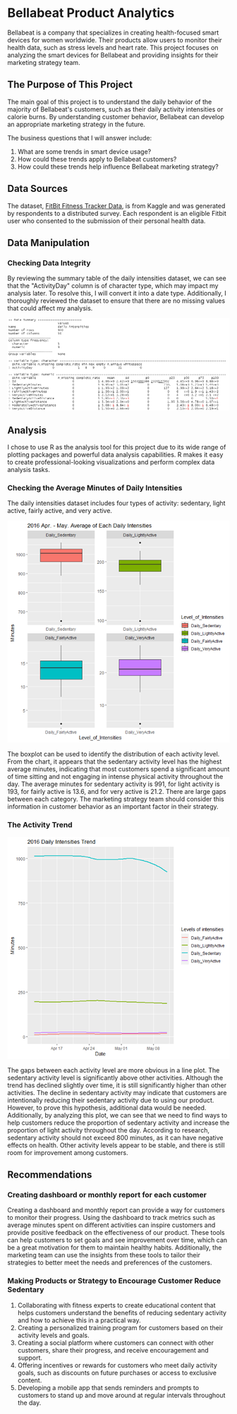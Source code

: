 # Bellabeat Product Analytics

Bellabeat is a company that specializes in creating health-focused smart devices for women worldwide. Their products allow users to monitor their health data, such as stress levels and heart rate. This project focuses on analyzing the smart devices for Bellabeat and providing insights for their marketing strategy team.

## The Purpose of This Project
The main goal of this project is to understand the daily behavior of the majority of Bellabeat's customers, such as their daily activity intensities or calorie burns. By understanding customer behavior, Bellabeat can develop an appropriate marketing strategy in the future.

The business questions that I will answer include:
1. What are some trends in smart device usage?
2. How could these trends apply to Bellabeat customers?
3. How could these trends help influence Bellabeat marketing strategy?

## Data Sources
The dataset, [FitBit Fitness Tracker Data](https://www.kaggle.com/datasets/arashnic/fitbit), is from Kaggle and was generated by respondents to a distributed survey. Each respondent is an eligible Fitbit user who consented to the submission of their personal health data.

## Data Manipulation
### Checking Data Integrity
By reviewing the summary table of the daily intensities dataset, we can see that the "ActivityDay" column is of character type, which may impact my analysis later. To resolve this, I will convert it into a date type. Additionally, I thoroughly reviewed the dataset to ensure that there are no missing values that could affect my analysis.

![summary_of_daily_intensities_dataset](daily_intensities_summary.png)

## Analysis
I chose to use R as the analysis tool for this project due to its wide range of plotting packages and powerful data analysis capabilities. R makes it easy to create professional-looking visualizations and perform complex data analysis tasks.

### Checking the Average Minutes of Daily Intensities
The daily intensities dataset includes four types of activity: sedentary, light active, fairly active, and very active.

![boxplot](mean_daily_intensities.png)

The boxplot can be used to identify the distribution of each activity level. From the chart, it appears that the sedentary activity level has the highest average minutes, indicating that most customers spend a significant amount of time sitting and not engaging in intense physical activity throughout the day. The average minutes for sedentary activity is 991, for light activity is 193, for fairly active is 13.6, and for very active is 21.2. There are large gaps between each category. The marketing strategy team should consider this information in customer behavior as an important factor in their strategy.

### The Activity Trend
![activity_trend](daily_intensities_trend.png)

The gaps between each activity level are more obvious in a line plot. The sedentary activity level is significantly above other activities. Although the trend has declined slightly over time, it is still significantly higher than other activities.
The decline in sedentary activity may indicate that customers are intentionally reducing their sedentary activity due to using our product. However, to prove this hypothesis, additional data would be needed.
Additionally, by analyzing this plot, we can see that we need to find ways to help customers reduce the proportion of sedentary activity and increase the proportion of light activity throughout the day. According to research, sedentary activity should not exceed 800 minutes, as it can have negative effects on health. Other activity levels appear to be stable, and there is still room for improvement among customers.

## Recommendations
### Creating dashboard or monthly report for each customer
Creating a dashboard and monthly report can provide a way for customers to monitor their progress. Using the dashboard to track metrics such as average minutes spent on different activities can inspire customers and provide positive feedback on the effectiveness of our product. These tools can help customers to set goals and see improvement over time, which can be a great motivation for them to maintain healthy habits. Additionally, the marketing team can use the insights from these tools to tailor their strategies to better meet the needs and preferences of the customers.

### Making Products or Strategy to Encourage Customer Reduce Sedentary
1. Collaborating with fitness experts to create educational content that helps customers understand the benefits of reducing sedentary activity and how to achieve this in a practical way.
2. Creating a personalized training program for customers based on their activity levels and goals.
3. Creating a social platform where customers can connect with other customers, share their progress, and receive encouragement and support.
4. Offering incentives or rewards for customers who meet daily activity goals, such as discounts on future purchases or access to exclusive content.
5. Developing a mobile app that sends reminders and prompts to customers to stand up and move around at regular intervals throughout the day.

